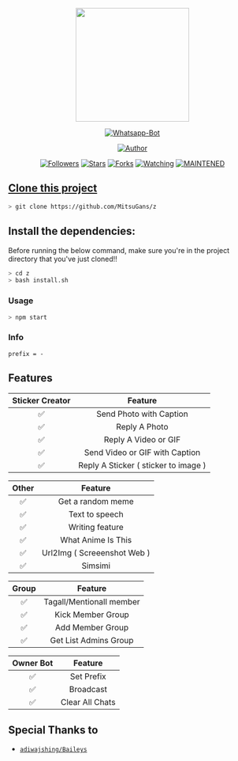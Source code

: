 <p align="center">
<img src="https://raw.githubusercontent.com/MitsuGans/z/main/Gans/images (15).jpeg" width="230" height="230"/>
</p>
<p align="center">
<a href="#"><img title="Whatsapp-Bot" src="https://img.shields.io/badge/Termux Whatsapp Bot-green?colorA=%23ff0000&colorB=%23017e40&style=for-the-badge"></a>
</p>
<p align="center">
<a href="https://github.com/MitsuGans"><img title="Author" src="https://img.shields.io/badge/Author-newbie-red.svg?style=for-the-badge&logo=github"></a>
</p>
<p align="center">
<a href="https://github.com/MitsuGans/followers"><img title="Followers" src="https://img.shields.io/github/followers/MitsuGans?color=blue&style=flat-square"></a>
<a href="https://github.com/MitsuGans/z/stargazers/"><img title="Stars" src="https://img.shields.io/github/stars/MitsuGans/z?color=red&style=flat-square"></a>
<a href="https://github.com/MitsuGans/z/network/members"><img title="Forks" src="https://img.shields.io/github/forks/MitsuGans/z?color=red&style=flat-square"></a>
<a href="https://github.com/MitsuGans/z/watchers"><img title="Watching" src="https://img.shields.io/github/watchers/MitsuGans/z?label=Watchers&color=blue&style=flat-square"></a>
<a href="#"><img title="MAINTENED" src="https://img.shields.io/badge/MAINTENED-YES-blue.svg"</a>
</p>

## Clone this project

```bash
> git clone https://github.com/MitsuGans/z
```

## Install the dependencies:
Before running the below command, make sure you're in the project directory that
you've just cloned!!

```bash
> cd z
> bash install.sh
```

### Usage
```bash
> npm start
```

### Info
```
prefix = -
```

## Features

| Sticker Creator |                Feature           |
| :-----------: | :--------------------------------: |
|       ✅       | Send Photo with Caption          |
|       ✅       | Reply A Photo                    |
|       ✅       | Reply A Video or GIF             |
|       ✅       | Send Video or GIF with Caption   |
|       ✅       | Reply A Sticker ( sticker to image ) |

| Other  |                     Feature                     |
| :------------: | :---------------------------------------------: |
|       ✅        |   Get a random meme             |
|       ✅        |   Text to speech                |
|       ✅        |   Writing feature 				|
|       ✅        |   What Anime Is This 			|
|       ✅        |   Url2Img ( Screeenshot Web )   |
|       ✅        |   Simsimi		                |

| Group  |                     Feature               |
| :-----------: | :--------------------------------: |
|       ✅        |   Tagall/Mentionall member       |
|       ✅        |   Kick Member Group	             |
|       ✅        |   Add Member Group	             |
|       ✅        |   Get List Admins Group          |

| Owner Bot  |                     Feature           |
| :-----------: | :--------------------------------: |
|       ✅        |   Set Prefix                     |
|       ✅        |   Broadcast                      |
|       ✅        |   Clear All Chats                |

## Special Thanks to
* [`adiwajshing/Baileys`](https://github.com/adiwajshing/Baileys)

